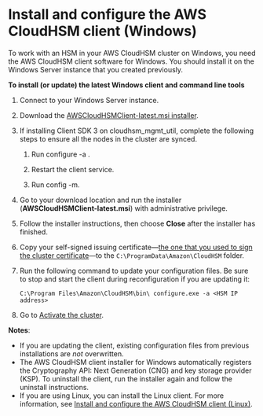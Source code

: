 # Install and configure the AWS CloudHSM client \(Windows\)<a name="cmu-install-and-configure-client-win"></a>

To work with an HSM in your AWS CloudHSM cluster on Windows, you need the AWS CloudHSM client software for Windows\. You should install it on the Windows Server instance that you created previously\. 

**To install \(or update\) the latest Windows client and command line tools**

1. Connect to your Windows Server instance\.

1. Download the [AWSCloudHSMClient\-latest\.msi installer](https://s3.amazonaws.com/cloudhsmv2-software/CloudHsmClient/Windows/AWSCloudHSMClient-latest.msi)\.

1. If installing Client SDK 3 on cloudhsm\_mgmt\_util, complete the following steps to ensure all the nodes in the cluster are synced\.

   1. Run configure \-a *<IP of one of the HSMs>*\.

   1. Restart the client service\.

   1. Run config \-m\.

1. Go to your download location and run the installer \(**AWSCloudHSMClient\-latest\.msi**\) with administrative privilege\.

1. Follow the installer instructions, then choose **Close** after the installer has finished\.

1. Copy your self\-signed issuing certificate—[the one that you used to sign the cluster certificate](initialize-cluster.md#sign-csr)—to the `C:\ProgramData\Amazon\CloudHSM` folder\. 

1. Run the following command to update your configuration files\. Be sure to stop and start the client during reconfiguration if you are updating it:

   ```
   C:\Program Files\Amazon\CloudHSM\bin\ configure.exe -a <HSM IP address>
   ```

1. Go to [Activate the cluster](activate-cluster.md)\.

**Notes**: 
+ If you are updating the client, existing configuration files from previous installations are *not* overwritten\.
+ The AWS CloudHSM client installer for Windows automatically registers the Cryptography API: Next Generation \(CNG\) and key storage provider \(KSP\)\. To uninstall the client, run the installer again and follow the uninstall instructions\.
+ If you are using Linux, you can install the Linux client\. For more information, see [Install and configure the AWS CloudHSM client \(Linux\)](cmu-install-and-configure-client-linux.md)\. 